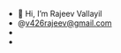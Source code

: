- 👋 Hi, I’m  Rajeev Vallayil
-  @v426rajeev@gmail.com 
-
-

<!---
v426rajeev/v426rajeev is a ✨ special ✨ repository because its `README.md` (this file) appears on your GitHub profile.
You can click the Preview link to take a look at your changes.
--->
